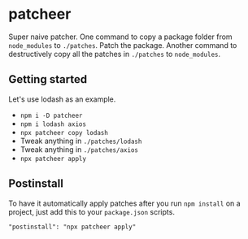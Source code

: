 # patcheer

Super naive patcher. One command to copy a package folder from `node_modules` to `./patches`. Patch the package. Another command to destructively copy all the patches in `./patches` to `node_modules`. 

## Getting started

Let's use lodash as an example.
- `npm i -D patcheer`
- `npm i lodash axios`
- `npx patcheer copy lodash`
- Tweak anything in `./patches/lodash`
- Tweak anything in `./patches/axios`
- `npx patcheer apply`

## Postinstall

To have it automatically apply patches after you run `npm install` on a project, just add this to your `package.json` scripts.

`"postinstall": "npx patcheer apply"`